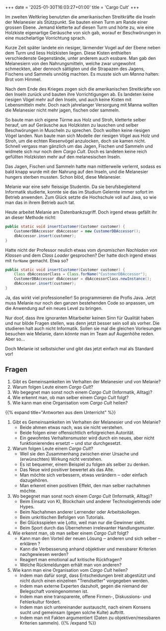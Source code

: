 +++
date = '2025-01-30T16:03:27+01:00'
title = 'Cargo Cult'
+++

Im zweiten Weltkrieg benutzten die amerikanischen Streitkräfte die Inseln der
Melanesier als Stützpunkt. Sie bauten einen Turm am Rande einer grossen Ebene.
Jemand kletterte auf diesen Turm und hörte zu, wie eine Holzkiste eigenartige
Geräusche von sich gab, worauf er Beschwörungen in eine muschelartige
Vorrichtung sprach.

Kurze Zeit später landete ein riesiger, lärmender Vogel auf der Ebene neben dem
Turm und liess Holzkisten liegen. Diese Kisten enthielten verschiedenste
Gegenstände, unter anderem auch essbare. Man gab den Melanesiern von den
Nahrungsmitteln, welche zwar ungewohnt schmeckten, aber dennoch sättigten und
die Strapazen des Jagens, Fischens und Sammels unnötig machten. Es musste sich
um _Manna_ halten: Brot vom Himmel.

Nach dem Ende des Krieges zogen sich die amerikanischen Streitkräfte von den
Inseln zurück und bauten ihre Vorrichtigungen ab. Es landeten keine riesigen
Vögel mehr auf den Inseln, und auch keine Kisten mit Lebensmitteln mehr. Doch
nach jahrelanger Versorgung mit Manna wollten die Melanesier nicht mehr jagen,
fischen oder sammeln.

So baute man sich eigene Türme aus Holz und Stroh, kletterte selber herauf, um
auf Geräusche aus Holzkisten zu lauschen und selber Beschwörungen in Muscheln zu
sprechen. Doch wollten keine riesigen Vögel landen. Nun baute man sich Modelle
der riesigen Vögel aus Holz und Stroh, um die echten Riesenvögel anzulocken,
doch sie kamen nicht. Schnell vergass man gänzlich um das Jagen, Fischen und
Sammeln und widmete sich nur noch dem _Cargo Cult_. Doch es landeten keine
reich gefüllten Holzkisten mehr auf den melanesischen Inseln.

Das Jagen, Fischen und Sammeln hatte man mittlerweile verlernt, sodass es bald
knapp wurde mit der Nahrung auf den Inseln, und die Melanesier hungers sterben
mussten. Schon blöd, diese Melanesier.

Melanie war eine sehr fleissige Studentin. Da sie berufsbegleitend Informatik
studierte, konnte sie das im Studium Gelernte immer sofort im Betrieb anwenden.
Zum Glück setzte die Hochschule voll auf Java, so wie man das in ihrem Betrieb
auch tat.

Heute arbeitet Melanie am Datenbankzugriff. Doch irgend etwas gefällt ihr an
dieser Methode nicht:

```java
public static void insertCustomer(Customer customer) {
    CustomerDBAccessor dbAccessor = new CustomerDBAccessor();
    dbAccessor.insert(customer);
}
```

Hatte nicht der Professor neulich etwas vom _dynamischen Nachladen von Klassen_
und dem _Class Loader_ gesprochen? Der hatte doch irgend etwas mit `forName`
gemacht. Etwa so?

```java
public static void insertCustomer(Customer customer) {
    Class dbAccessorClass = Class.forName("CustomerDBAccessor");
    CustomerDBAccessor dbAccessor = dbAccessorClass.newInstance();
    dbAccessor.insert(customer);
}
```

Ja, das wirkt viel professioneller! So programmieren die Profis Java. Jetzt muss
Melanie nur noch den ganzen bestehenden Code so anpassen, um die Anwendung auf
ein neues Level zu bringen.

Nur doof, dass ihre ignoranten Mitarbeiter keinen Sinn für Qualität haben und
nur blöde Fragen stellen, was denn jetzt besser sein soll als vorher. Die
studieren halt auch nicht Informatik. Sollen sie mal die gleichen Vorlesungen
besuchen wie Melanie, dann _könnte_ man im Team auf Augenhöhe reden. Aber so…

Doch Melanie ist selbstsicher und gibt das jetzt einfach mal als Standard vor!

## Fragen

1. Gibt es Gemeinsamkeiten im Verhalten der Melanesier und von Melanie?
2. Warum folgen Leute einem _Cargo Cult_?
3. Wo begegnet man sonst noch einem _Cargo Cult_ (Informatik, Alltag)?
4. Wie erkennt man, ob man selber einem _Cargo Cult_ folgt?
5. Wie kann man eine Organisation vom _Cargo Cult_ heilen?

{{% expand title="Antworten aus dem Unterricht" %}}
1. Gibt es Gemeinsamkeiten im Verhalten der Melanesier und von Melanie?
    - Beide ahmen etwas nach, was sie nicht verstehen.
    - Beide folgen einer offensichtlich erfolgreichen Autorität.
    - Ein gewohntes Verhaltensmuster wird durch ein neues, aber nicht
      funktionierendes ersetzt ‒ und stur durchgesetzt.
2. Warum folgen Leute einem _Cargo Cult_?
    - Weil sie den Zusammenhang zwischen einer Ursache und (erwünschten) Wirkung
      nicht verstehen.
    - Es ist bequemer, einem Beispiel zu folgen als selber zu denken.
    - Das Neue wird positiver bewertet als das Alte.
    - Man möchte sich verbessern, etwas verändern ‒ oder einfach dazugehören.
    - Man erkennt einen positiven Effekt, den man selber nachahmen möchte.
3. Wo begegnet man sonst noch einem _Cargo Cult_ (Informatik, Alltag)?
    - Beim Einsatz von KI, Blockchain und anderer Technologietrends oder Hypes.
    - Beim Nachahmen anderer Lernender oder Arbeitskollegen.
    - Beim unkritischen Befolgen von Tutorials.
    - Bei Glücksspielen wie Lotto, weil man nur die Gewinner sieht.
    - Beim Sport durch das Übernehmen irrelevanter Handlungsmuster.
4. Wie erkennt man, ob man selber einem _Cargo Cult_ folgt?
    - Kann man den Vorteil der neuen Lösung ‒ anderen und sich selber ‒ erklären ?
    - Kann die Verbesserung anhand objektiver und messbarer Kriterien
      nachgewiesen werden?
    - Reagiert man emotional auf kritische Rückfragen?
    - Welche Rückmeldungen erhält man von anderen?
5. Wie kann man eine Organisation vom _Cargo Cult_ heilen?
    - Indem man dafür sorgt, dass Entscheidungen breit abgestützt und nicht
      durch einen einzelnen "Trendsetter" vorgegeben werden.
    - Indem man externe Experten dazuholt, gegen die niemand der Belegschaft
      voreingenommen ist.
    - Indem man eine transparente, offene Firmen-, Diskussions- und Fehlerkultur
      fördert.
    - Indem man sich untereinander austauscht, nach einem Konsens sucht und
      gemeinsam (gegen solche Kulte) auftritt. 
    - Indem man mit Fakten argumentiert (Daten zu objektiven/messbaren Kriterien
      sammeln).
{{% /expand %}}
